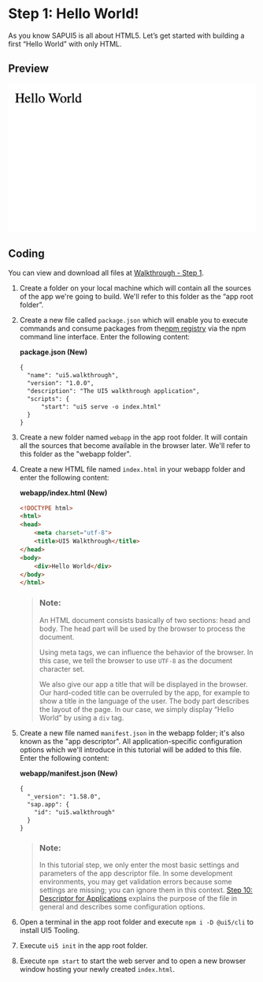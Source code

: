 <!-- loio2680aa9b16c14a00b01261d04babbb39 -->

# Step 1: Hello World!

As you know SAPUI5 is all about HTML5. Let’s get started with building a first “Hello World” with only HTML.



## Preview

![The browser shows the text "Hello World"](images/UI5_Walkthrough_Step_01_1dd4563.png)



## Coding

You can view and download all files at [Walkthrough - Step 1](https://ui5.sap.com/#/entity/sap.m.tutorial.walkthrough/sample/sap.m.tutorial.walkthrough.01).

1.  Create a folder on your local machine which will contain all the sources of the app we're going to build. We'll refer to this folder as the “app root folder”.
2.  Create a new file called `package.json` which will enable you to execute commands and consume packages from the[npm registry](https://www.npmjs.com/) via the npm command line interface. Enter the following content:

    **package.json \(New\)**

    ```
    {
      "name": "ui5.walkthrough",
      "version": "1.0.0",
      "description": "The UI5 walkthrough application",
      "scripts": {
          "start": "ui5 serve -o index.html"
      }
    }
    
    ```

3.  Create a new folder named `webapp` in the app root folder. It will contain all the sources that become available in the browser later. We'll refer to this folder as the "webapp folder".

4.  Create a new HTML file named `index.html` in your webapp folder and enter the following content:

    **webapp/index.html \(New\)**

    ```html
    <!DOCTYPE html>
    <html>
    <head>
    	<meta charset="utf-8">
    	<title>UI5 Walkthrough</title>
    </head>
    <body>
    	<div>Hello World</div>
    </body>
    </html>
    ```

    > ### Note:  
    > An HTML document consists basically of two sections: head and body. The head part will be used by the browser to process the document.
    > 
    > Using meta tags, we can influence the behavior of the browser. In this case, we tell the browser to use `UTF-8` as the document character set.
    > 
    > We also give our app a title that will be displayed in the browser. Our hard-coded title can be overruled by the app, for example to show a title in the language of the user. The body part describes the layout of the page. In our case, we simply display “Hello World” by using a `div` tag.

5.  Create a new file named `manifest.json` in the webapp folder; it's also known as the "app descriptor". All application-specific configuration options which we'll introduce in this tutorial will be added to this file. Enter the following content:

    **webapp/manifest.json \(New\)**

    ```
    {
      "_version": "1.58.0",
      "sap.app": {
        "id": "ui5.walkthrough"
      }
    }
    ```

    > ### Note:  
    > In this tutorial step, we only enter the most basic settings and parameters of the app descriptor file. In some development environments, you may get validation errors because some settings are missing; you can ignore them in this context. [Step 10: Descriptor for Applications](step-10-descriptor-for-applications-8f93bf2.md) explains the purpose of the file in general and describes some configuration options.

6.  Open a terminal in the app root folder and execute `npm i -D @ui5/cli` to install UI5 Tooling.

7.  Execute `ui5 init` in the app root folder.

8.  Execute `npm start` to start the web server and to open a new browser window hosting your newly created `index.html`.


